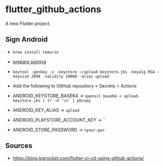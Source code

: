 # flutter_github_actions

A new Flutter project.

## Sign Android

* `brew install temurin`
* [prepare signing](https://docs.flutter.dev/deployment/android)
* `keytool -genkey -v -keystore ~/upload-keystore.jks -keyalg RSA -keysize 2048 -validity 10000 -alias upload`

* Add the following to GitHub repository > Secrets > Actions

* ANDROID_KEYSTORE_BASE64 -> `openssl base64 < upload-keystore.jks | tr -d '\n' | pbcopy`
* ANDROID_KEY_ALIAS -> `upload`
* ANDROID_PLAYSTORE_ACCOUNT_KEY -> ``
* ANDROID_STORE_PASSWORD -> `<your-pw>`

## Sources
* https://blog.logrocket.com/flutter-ci-cd-using-github-actions/